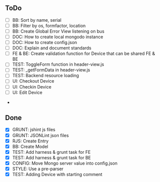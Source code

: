## ToDo
- [ ] BB: Sort by name, serial
- [ ] BB: Filter by os, formfactor, location
- [ ] BB: Create Global Error View listening on bus
- [ ] DOC: How to create local mongodo instance
- [ ] DOC: How to create config.json
- [ ] DOC: Explain and document standards
- [ ] FE & BE: Create validation function for Device that can be shared FE & BE
- [ ] TEST: ToggleForm function in header-view.js
- [ ] TEST: _getFormData in header-view.js
- [ ] TEST: Backend resource loading
- [ ] UI: Checkout Device
- [ ] UI: Checkin Device
- [ ] UI: Edit Device
- 
## Done
- [X] GRUNT: jshint js files
- [X] GRUNT: JSONLint json files
- [X] RJS: Create Entry
- [X] BB: Create Model
- [X] TEST: Add harness & grunt task for FE
- [X] TEST: Add harness & grunt task for BE
- [X] CONFIG: Move Mongo server value into config.json
- [X] STYLE: Use a pre-parser
- [X] TEST: Adding Device with starting comment
